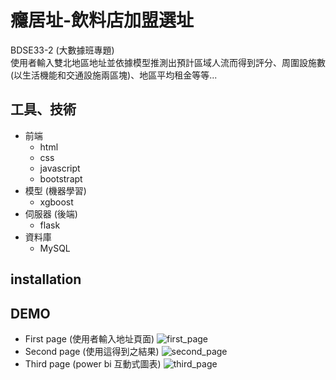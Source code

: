# 癮居址-飲料店加盟選址
BDSE33-2 (大數據班專題)    
使用者輸入雙北地區地址並依據模型推測出預計區域人流而得到評分、周圍設施數(以生活機能和交通設施兩區塊)、地區平均租金等等...

 
## 工具、技術  
  - 前端
    - html
    - css
    - javascript
    - bootstrapt
  - 模型 (機器學習)
    - xgboost
  - 伺服器 (後端)
    - flask
  - 資料庫
    - MySQL

## installation 


## DEMO
- First page (使用者輸入地址頁面)
![first_page](C:/Users/Wilson/Downloads/pic_of_final_demo/first_page.png?raw=true "Demo Page 1")
- Second page (使用這得到之結果)
![second_page](C:/Users/Wilson/Downloads/pic_of_final_demo/page2.gif?raw=true "Demo Page 2")
- Third page (power bi 互動式圖表)
![third_page](C:/Users/Wilson/Downloads/pic_of_final_demo/third_page.png?raw=true "Demo Page 3")
